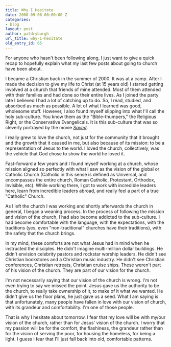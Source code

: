 ```yaml
---
title: Why I Hesitate
date: 2008-09-06 00:00:00 Z
categories:
- blog
layout: post
author: patdryburgh
url_title: why-i-hesitate
old_entry_id: 65
---
```


For anyone who hasn't been following along, I just want to give a quick recap to hopefully explain what my last few posts about going to church have been about. 

I became a Christian back in the summer of 2000. It was at a camp. After I made the decision to give my life to Christ (at 15 years old) I started getting involved at a church that friends of mine attended. Most of them attended with their families and had done so their entire lives. As I joined the party late I believed I had a lot of catching up to do. So, I read, studied, and absorbed as much as possible. A lot of what I learned was good, wholesome stuff. However, I also found myself slipping into what I'll call the holy sub-culture. You know them as the "Bible-thumpers," the Religious Right, or the Conservative Evangelicals. It is this sub-culture that was so cleverly portrayed by the movie [*Saved*][1]. 

I really grew to love the church, not just for the community that it brought and the growth that it caused in me, but also because of its mission: to be a representation of Jesus to the world. I loved the church, collectively, was the vehicle that God chose to show the world he loved it. 

Fast-forward a few years and I found myself working at a church, whose mission aligned so perfectly with what I saw as the vision of the global or Catholic Church (Catholic in this sense is defined as Universal, and encompasses the entire church, Roman Catholic, Protestant, Orthodox, Invisible, etc). While working there, I got to work with incredible leaders here, learn from incredible leaders abroad, and really feel a part of a true "Catholic" Church.

As I left the church I was working and shortly afterwards the church in general, I began a weaning process. In the process of following the mission and vision of the church, I had also become addicted to the sub-culture. I had become comfortable with the language, with the expectations, with the traditions (yes, even "non-traditional" churches have their traditions), with the safety that the church brings.

In my mind, these comforts are not what Jesus had in mind when he instructed the disciples. He didn't imagine multi-million dollar buildings. He didn't envision celebrity pastors and rockstar worship leaders. He didn't see Christian bookstores and a Christian music industry. He didn't see Christian conferences, Christian retreats, Christian cruise ships. These weren't part of his vision of the church. They are part of our vision for the church. 

I'm not necessarily saying that our vision of the church is wrong. I'm not even trying to say we missed the point. Jesus gave us the authority to be the church, to really take ownership of it, to make of it what we wanted. He didn't give us the floor plans, he just gave us a seed. What I am saying is that unfortunately, many people have fallen in love with our vision of church, with its grandeur and comfortability. I'm one of those people. 

That is why I hesitate about tomorrow. I fear that my love will be with my/our vision of the church, rather than for Jesus' vision of the church. I worry that my passion will be for the comfort, the flashiness, the grandeur rather than for the vision of serving the poor, for housing the homeless, for being a light. I guess I fear that I'll just fall back into old, comfortable patterns.

[1]: http://www.imdb.com/title/tt0332375/